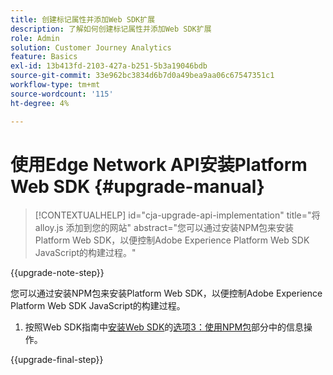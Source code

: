 ```yaml
---
title: 创建标记属性并添加Web SDK扩展
description: 了解如何创建标记属性并添加Web SDK扩展
role: Admin
solution: Customer Journey Analytics
feature: Basics
exl-id: 13b413fd-2103-427a-b251-5b3a19046bdb
source-git-commit: 33e962bc3834d6b7d0a49bea9aa06c67547351c1
workflow-type: tm+mt
source-wordcount: '115'
ht-degree: 4%

---
```


# 使用Edge Network API安装Platform Web SDK {#upgrade-manual}

<!-- markdownlint-disable MD034 -->

>[!CONTEXTUALHELP]
>id="cja-upgrade-api-implementation"
>title="将 alloy.js 添加到您的网站"
>abstract="您可以通过安装NPM包来安装Platform Web SDK，以便控制Adobe Experience Platform Web SDK JavaScript的构建过程。"

<!-- markdownlint-enable MD034 -->

{{upgrade-note-step}}

您可以通过安装NPM包来安装Platform Web SDK，以便控制Adobe Experience Platform Web SDK JavaScript的构建过程。

1. 按照Web SDK指南中[安装Web SDK](https://experienceleague.adobe.com/en/docs/experience-platform/edge/fundamentals/installing-the-sdk)的[选项3：使用NPM包](https://experienceleague.adobe.com/en/docs/experience-platform/edge/fundamentals/installing-the-sdk#option-3-using-the-npm-package)部分中的信息操作。

{{upgrade-final-step}}

